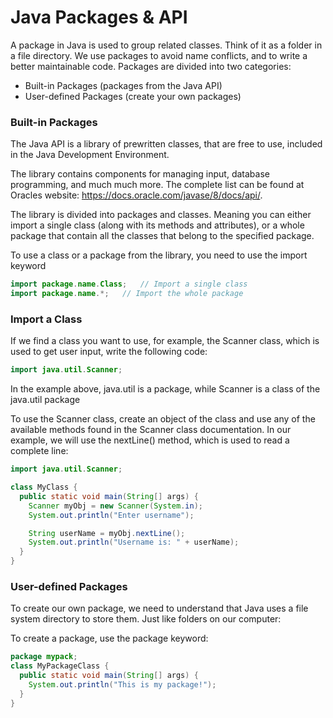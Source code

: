 # Java Packages & API

A package in Java is used to group related classes. Think of it as a folder in a file directory. We use packages to avoid name conflicts, and to write a better maintainable code. Packages are divided into two categories:

- Built-in Packages (packages from the Java API)
- User-defined Packages (create your own packages)

### Built-in Packages

The Java API is a library of prewritten classes, that are free to use, included in the Java Development Environment.

The library contains components for managing input, database programming, and much much more. The complete list can be found at Oracles website: https://docs.oracle.com/javase/8/docs/api/.

The library is divided into packages and classes. Meaning you can either import a single class (along with its methods and attributes), or a whole package that contain all the classes that belong to the specified package.

To use a class or a package from the library, you need to use the import keyword

```java
import package.name.Class;   // Import a single class
import package.name.*;   // Import the whole package
```
### Import a Class

If we find a class you want to use, for example, the Scanner class, which is used to get user input, write the following code:

```java
import java.util.Scanner;
```
In the example above, java.util is a package, while Scanner is a class of the java.util package

To use the Scanner class, create an object of the class and use any of the available methods found in the Scanner class documentation. In our example, we will use the nextLine() method, which is used to read a complete line:

```java
import java.util.Scanner;

class MyClass {
  public static void main(String[] args) {
    Scanner myObj = new Scanner(System.in);
    System.out.println("Enter username");

    String userName = myObj.nextLine();
    System.out.println("Username is: " + userName);
  }
}
```

### User-defined Packages

To create our own package, we need to understand that Java uses a file system directory to store them. Just like folders on our computer:

To create a package, use the package keyword:

```java
package mypack;
class MyPackageClass {
  public static void main(String[] args) {
    System.out.println("This is my package!");
  }
}
```